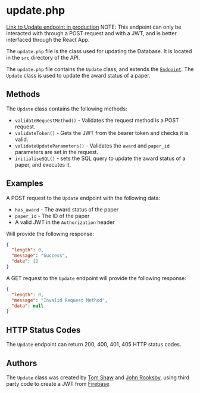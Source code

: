 # update.php

[Link to Update endpoint in production](http://unn-w19025481.newnumyspace.co.uk/kf6012/coursework/api/update) NOTE: This endpoint can only be interacted with through a POST request and with a JWT, and is better interfaced through the React App.

The `update.php` file is the class used for updating the Database. It is located in the `src` directory of the API.

The `update.php` file contains the `Update` class, and extends the [`Endpoint`](/v1/API/Endpoints/endpoint). The `Update` class is used to update the award status of a paper.

## Methods

The `Update` class contains the following methods:

- `validateRequestMethod()` - Validates the request method is a POST request.
- `validateToken()` - Gets the JWT from the bearer token and checks it is valid.
- `validateUpdateParameters()` - Validates the `award` and `paper_id` parameters are set in the request.
- `initialiseSQL()` - sets the SQL query to update the award status of a paper, and executes it.

## Examples

A POST request to the `Update` endpoint with the following data:

- `has_award` - The award status of the paper
- `paper_id` - The ID of the paper
- A valid JWT in the `Authorization` header

Will provide the following response:

```json
{
  "length": 0,
  "message": "Success",
  "data": []
}
```

A GET request to the `Update` endpoint will provide the following response:

```json
{
  "length": 0,
  "message": "Invalid Request Method",
  "data": null
}
```

## HTTP Status Codes

The `Update` endpoint can return 200, 400, 401, 405 HTTP status codes.

## Authors

The `Update` class was created by [Tom Shaw](https://github.com/tomshaw650) and [John Rooksby](https://github.com/johnrooksby), using third party code to create a JWT from [Firebase](https://github.com/firebase/php-jwt)
